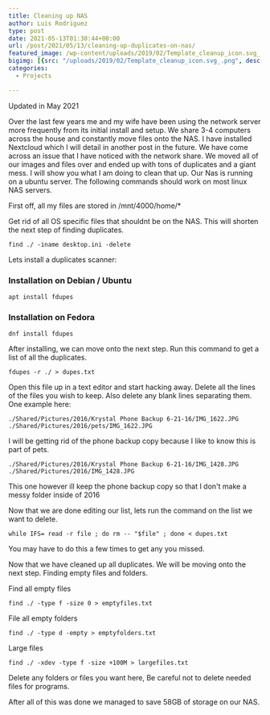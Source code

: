 ```yaml
---
title: Cleaning up NAS
author: Luis Rodriguez
type: post
date: 2021-05-13T01:30:44+00:00
url: /post/2021/05/13/cleaning-up-duplicates-on-nas/
featured_image: /wp-content/uploads/2019/02/Template_cleanup_icon.svg_.png
bigimg: [{src: "/uploads/2019/02/Template_cleanup_icon.svg_.png", desc: "Golang"}]
categories:
  - Projects

---
```

Updated in May 2021

Over the last few years me and my wife have been using the network server more frequently from its initial install and setup. We share 3-4 computers across the house and constantly move files onto the NAS. I have installed Nextcloud which I will detail in another post in the future. We have come across an issue that I have noticed with the network share. We moved all of our images and files over and ended up with tons of duplicates and a giant mess. I will show you what I am doing to clean that up. Our Nas is running on a ubuntu server. The following commands should work on most linux NAS servers.

<!--more-->

First off, all my files are stored in /mnt/4000/home/*

Get rid of all OS specific files that shouldnt be on the NAS. This will shorten the next step of finding duplicates.

```
find ./ -iname desktop.ini -delete
```

Lets install a duplicates scanner:

### Installation on **Debian / Ubuntu**

```
apt install fdupes
```

### Installation on **Fedora**

```
dnf install fdupes
```

After installing, we can move onto the next step. Run this command to get a list of all the duplicates.

```
fdupes -r ./ > dupes.txt
```

Open this file up in a text editor and start hacking away. Delete all the lines of the files you wish to keep. Also delete any blank lines separating them. One example here:

```
./Shared/Pictures/2016/Krystal Phone Backup 6-21-16/IMG_1622.JPG
./Shared/Pictures/2016/pets/IMG_1622.JPG
```

I will be getting rid of the phone backup copy because I like to know this is part of pets.

```
./Shared/Pictures/2016/Krystal Phone Backup 6-21-16/IMG_1428.JPG
./Shared/Pictures/2016/IMG_1428.JPG
```

This one however ill keep the phone backup copy so that I don't make a messy folder inside of 2016

Now that we are done editing our list, lets run the command on the list we want to delete.

```
while IFS= read -r file ; do rm -- "$file" ; done < dupes.txt
```

You may have to do this a few times to get any you missed.

Now that we have cleaned up all duplicates. We will be moving onto the next step. Finding empty files and folders.

Find all empty files

```
find ./ -type f -size 0 > emptyfiles.txt
```

File all empty folders

```
find ./ -type d -empty > emptyfolders.txt
```

Large files

```
find ./ -xdev -type f -size +100M > largefiles.txt
```

Delete any folders or files you want here, Be careful not to delete needed files for programs.

After all of this was done we managed to save 58GB of storage on our NAS.
